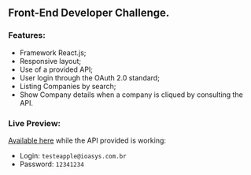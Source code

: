 ## Front-End Developer Challenge.

### Features:

- Framework React.js;
- Responsive layout;
- Use of a provided API;
- User login through the OAuth 2.0 standard;
- Listing Companies by search;
- Show Company details when a company is cliqued by consulting the API.

### Live Preview:

[Available here](https://ioasys-gustavo.herokuapp.com/login) while the API provided is working:

- Login: `testeapple@ioasys.com.br`
- Password: `12341234`
